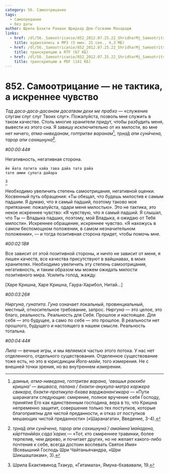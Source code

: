 ```yaml
---
category: 56. Самоотрицание
tags:
  - Самопредание
  - без даты
author: Шрила Бхакти Ракшак Шридхар Дев-Госвами Махарадж
links:
  - href: /dl/56._Samootricanie/852_2012.07.25.22_ShridharMj_Samootritsanie-ne_taktika_a_iskrennee_chuvstvo.mp3
    title: аудиозапись в MP3 (5 мин. 21 сек., 4,3 МБ)
  - href: /dl/56._Samootricanie/852_2012.07.25.22_ShridharMj_Samootritsanie-ne_taktika_a_iskrennee_chuvstvo.rtf
    title: транскрипцию в RTF (67 КБ)
  - href: /dl/56._Samootricanie/852_2012.07.25.22_ShridharMj_Samootritsanie-ne_taktika_a_iskrennee_chuvstvo.pdf
    title: транскрипцию в PDF (141 КБ)
---
```


# 852. Самоотрицание — не тактика, а искреннее чувство

*Тад даса-даса-дасанам дасатвам дехи ме прабхо* — «служение слугам слуг слуг Твоих слуг». Пожалуйста, позволь мне служить в таком качестве. Столь многие хранители придут, чтобы разбудить меня, вывести из этого сна. Я завишу исключительно от их милости, во мне нет ничего, *атма-ниведанам*, *гоптритве варанам*[^_ftn1], *тр̣н̣а̄д апи сунӣчена, тарор апи сахиш̣н̣уна̄*[^_ftn2].

*#00:00:44#*

Негативность, негативная сторона.

    йе йата патита хайа тава дайа тата райа
    тате амии супата дайара
[^_ftn3]

Необходимо увеличить степень самоотрицания, негативной оценки. Косвенный путь обращения: «Ты обещал, что будешь милостив к самым падшим. Я думаю, что я самый падший, поэтому таково мое притязание: пожалуйста, одари меня милостью». Это не тактика, это некое искреннее чувство: «Я чувствую, что я самый падший. Я слышал, что Ты — Владыка падших, поэтому, мой Владыка, я ожидаю от Тебя милости». Искреннее обращение, искреннее чувство. «Я нахожусь в самом беспомощном положении, в самом незначительном положении», — и тогда позитивная сторона придет, чтобы помочь мне.

*#00:02:18#*

Все зависит от этой позитивной стороны, и ничто не зависит от меня, я лишен качеств, все качества присутствуют в вайшнавах, в моих хранителях. Необходимо увеличить эту степень самоотрицания, негативность, и таким образом мы можем ожидать милости позитивного мира. Усилить голод, жажду.

[Харе Кришна, Харе Кришна, Гаура-Харибол, Нитай…]

*#00:03:26#*

*Ниргуна*, *гунатита*. *Гуна* означает локальный, провинциальный, местный, относительное требование, запрос. *Ниргуна* — это целое, это благо, реальность. Реальность для Себя. Прошлое и настоящее. Для себя — это будущее, а само по себе — это прошлое. В реальности нет прошлого, будущего и настоящего в нашем смысле. Реальность тотальна.

*#00:04:44#*

*Лила* — вечные игры, и мы являемся частью этого потока. У нас нет отделенного, отдельного существования. Отделенное существование тоже есть, но это в юрисдикции *Йога-майи*, того измерения. Не с внешней точки зрения, но во внутреннем измерении.



[^_ftn1]: *даинья, атма-ниведана, гоптритве варана, ‘авашья ракхибе кришна’ — вишваса, палана / бхакти-анукула-матра каржера свикара, бхакти-пратикула-бхава варджанангикара* — «Пути шаранагати следующие: смирение, полное вручение себя Господу, принятие Его как единственным господина, вера в то, что Кришна непременно защитит, совершение только тех поступков, которые благоприятны для чистой преданности, и отказ от поступков мешающих чистой преданности» («Шаранагати», Введение, 3-4).

[^_ftn2]: *тр̣на̄д апи сунӣчена, тарор апи сахиш̣н̣уна̄ / ама̄нина̄ ма̄надена, кӣрттанӣйах̣ сада̄ харих̣* — «Тот, кто смиреннее травинки, более терпелив, чем дерево, и почитает других, но не желает какого-либо почтения к себе, всегда достоин воспевать Святое Имя» (Всевышний Господь Шри Чайтаньячандра, «Шри Шикшаштакам», 3).

[^_ftn3]: Шрила Бхактивинод Тхакур, «Гитамала», Ямуна-бхававали, 19.

